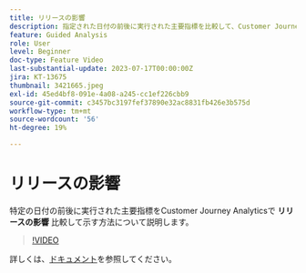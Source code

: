 ```yaml
---
title: リリースの影響
description: 指定された日付の前後に実行された主要指標を比較して、Customer Journey Analyticsのリリースの影響を確認する方法を説明します。
feature: Guided Analysis
role: User
level: Beginner
doc-type: Feature Video
last-substantial-update: 2023-07-17T00:00:00Z
jira: KT-13675
thumbnail: 3421665.jpeg
exl-id: 45ed4bf8-091e-4a08-a245-cc1ef226cbb9
source-git-commit: c3457bc3197fef37890e32ac8831fb426e3b575d
workflow-type: tm+mt
source-wordcount: '56'
ht-degree: 19%

---
```


# リリースの影響

特定の日付の前後に実行された主要指標をCustomer Journey Analyticsで **リリースの影響** 比較して示す方法について説明します。

>[!VIDEO](https://video.tv.adobe.com/v/3423451/?learn=on&captions=jpn)

詳しくは、[ドキュメント](https://experienceleague.adobe.com/docs/analytics-platform/using/guided-analysis/impact/release.html?lang=ja)を参照してください。
